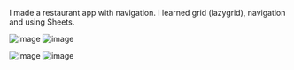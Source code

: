 I made a restaurant app with navigation. I learned grid (lazygrid), navigation and using Sheets. 

![image](https://github.com/cagrisayir/Restaurant/assets/44059539/1db530fa-b5d0-41c3-b8d0-6534e850e95c)  ![image](https://github.com/cagrisayir/Restaurant/assets/44059539/0308be00-770f-4328-bbf8-696fc70da336)


![image](https://github.com/cagrisayir/Restaurant/assets/44059539/b165d168-74dd-4273-8eb0-75afcbd721a4)  ![image](https://github.com/cagrisayir/Restaurant/assets/44059539/d618a400-e659-4c44-acb0-0ccf918096fa)

